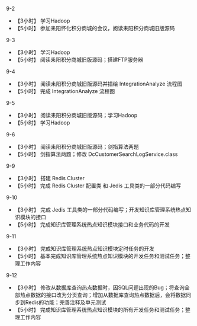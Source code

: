 
9-2

- 【3小时】 学习Hadoop
- 【5小时】 参加耒阳怀化积分商城的会议，阅读耒阳积分商城旧版源码

9-3

- 【3小时】  学习Hadoop
- 【5小时】  阅读耒阳积分商城旧版源码；搭建FTP服务器

9-4

- 【3小时】 阅读耒阳积分商城旧版源码并描绘 IntegrationAnalyze 流程图
- 【5小时】 完成 IntegrationAnalyze 流程图

9-5

- 【3小时】 阅读耒阳积分商城旧版源码；学习Hadoop
- 【5小时】 学习Hadoop

9-6

- 【3小时】 阅读耒阳积分商城旧版源码；剑指算法两题
- 【5小时】 剑指算法两题；修改 DcCustomerSearchLogService.class

9-9

- 【3小时】 搭建 Redis Cluster
- 【5小时】 完成 Redis Cluster 配置类 和 Jedis 工具类的一部分代码编写

9-10

- 【3小时】 完成  Jedis 工具类的一部分代码编写；开发知识库管理系统热点知识模块的接口
- 【5小时】 完成知识库管理系统热点知识模块接口和业务代码的开发

9-11

- 【3小时】 完成知识库管理系统热点知识模块定时任务的开发
- 【5小时】 基本完成知识库管理系统热点知识模块的开发任务和测试任务；整理工作内容

9-12

- 【3小时】 修改从数据库查询热点数据时，因SQL问题出现的Bug；将查询全部热点数据的接口改为分页查询；增加从数据库查询热点数据后，会将数据同步到Redis的功能；完善注释及单元测试
- 【5小时】 完成知识库管理系统热点知识模块的所有开发任务和测试任务；整理工作内容
